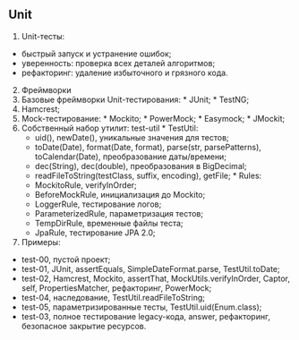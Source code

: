 ## Unit

1. Unit-тесты:
 * быстрый запуск и устранение ошибок;
 * уверенность: проверка всех деталей алгоритмов;
 * рефакторинг: удаление избыточного и грязного кода.
2. Фреймворки
  1. Базовые фреймворки Unit-тестирования:
    * JUnit;
    * TestNG;
  2. Hamcrest;
  3. Mock-тестирование:
    * Mockito;
    * PowerMock;
    * Easymock;
    * JMockit;
  4. Собственный набор утилит: test-util
    * TestUtil:
      * uid(), newDate(), уникальные значения для тестов;
       * toDate(Date), format(Date, format), parse(str, parsePatterns), toCalendar(Date), преобразование даты/времени;
       * dec(String), dec(double), преобразования в BigDecimal;
       * readFileToString(testClass, suffix, encoding), getFile;
    * Rules:
      * MockitoRule, verifyInOrder;
      * BeforeMockRule, инициализация до Mockito;
      * LoggerRule, тестирование логов;
      * ParameterizedRule, параметризация тестов;
      * TempDirRule, временные файлы теста;
      * JpaRule, тестирование JPA 2.0;
3. Примеры:
 * test-00, пустой проект;
 * test-01, JUnit, assertEquals, SimpleDateFormat.parse, TestUtil.toDate;
 * test-02, Hamcrest, Mockito, assertThat, MockUtils.verifyInOrder, Captor, self, PropertiesMatcher, рефакторинг, PowerMock;
 * test-04, наследование, TestUtil.readFileToString;
 * test-05, параметризированные тесты, TestUtil.uid(Enum.class);
 * test-03, полное тестирование legacy-кода, answer, рефакторинг, безопасное закрытие ресурсов.
